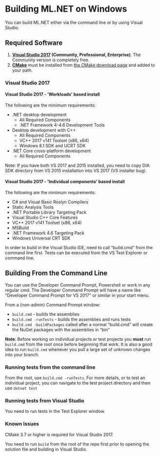 Building ML.NET on Windows
==========================

You can build ML.NET either via the command line or by using Visual Studio.

## Required Software

1. **[Visual Studio 2017](https://www.visualstudio.com/downloads/) (Community, Professional, Enterprise)**.  The Community version is completely free.
2. **[CMake](https://cmake.org/)** must be installed from [the CMake download page](https://cmake.org/download/#latest) and added to your path.

### Visual Studio 2017

#### Visual Studio 2017 - 'Workloads' based install

The following are the minimum requirements:
  * .NET desktop development
    * All Required Components
    * .NET Framework 4-4.6 Development Tools
  * Desktop development with C++
    * All Required Components
    * VC++ 2017 v141 Toolset (x86, x64)
    * Windows 8.1 SDK and UCRT SDK
  * .NET Core cross-platform development
    * All Required Components

Note: If you have both VS 2017 and 2015 installed, you need to copy DIA SDK directory from VS 2015 installation into VS 2017 (VS installer bug).

#### Visual Studio 2017 - 'Individual components' based install

The following are the minimum requirements:
  * C# and Visual Basic Roslyn Compilers
  * Static Analysis Tools
  * .NET Portable Library Targeting Pack
  * Visual Studio C++ Core Features
  * VC++ 2017 v141 Toolset (x86, x64)
  * MSBuild
  * .NET Framework 4.6 Targeting Pack
  * Windows Universal CRT SDK
  
In order to build in the Visual Studio IDE, need to call “build.cmd” from the command line first. Tests can be executed from the VS Test Explorer or command line.
  
## Building From the Command Line

You can use the Developer Command Prompt, Powershell or work in any regular cmd. The Developer Command Prompt will have a name like "Developer Command Prompt for VS 2017" or similar in your start menu. 

From a (non-admin) Command Prompt window:

- `build.cmd` - builds the assemblies
- `build.cmd -runTests` - builds the assemblies and runs tests
- `build.cmd -buildPackages` called after a normal “build.cmd” will create the NuGet packages with the assemblies in “bin"

**Note**: Before working on individual projects or test projects you **must** run `build.cmd` from the root once before beginning that work. It is also a good idea to run `build.cmd` whenever you pull a large set of unknown changes into your branch.

### Running tests from the command line

From the root, use `build.cmd -runTests`.
For more details, or to test an individual project, you can navigate to the test project directory and then use `dotnet test`
 
### Running tests from Visual Studio

You need to run tests in the Test Explorer window.

### Known Issues

CMake 3.7 or higher is required for Visual Studio 2017.

You need to run `build` from the root of the repo first prior to opening the solution file and building in Visual Studio.
